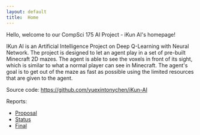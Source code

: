 ```yaml
---
layout: default
title:  Home
---
```


Hello, welcome to our CompSci 175 AI Project - iKun AI's homepage!

IKun AI is an Artificial Intelligence Project on Deep Q-Learning with Neural Network. The project is designed to let an agent play in a set of pre-built Minecraft 2D mazes. The agent is able to see the voxels in front of its sight, which is similar to what a normal player can see in Minecraft. The agent's goal is to get out of the maze as fast as possible using the limited resources that are given to the agent.

Source code: https://github.com/yuexintonychen/iKun-AI

Reports:

- [Proposal](proposal.html)
- [Status](status.html)
- [Final](final.html)